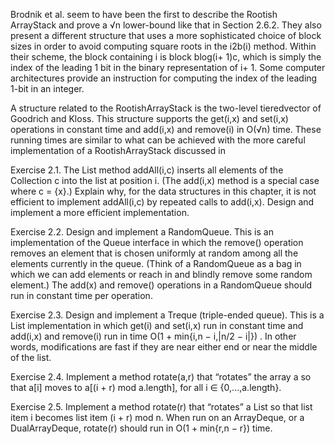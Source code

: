 Brodnik et al. seem to have been the first to describe the Rootish ArrayStack
and prove a √n lower-bound like that in Section 2.6.2. They
also present a different structure that uses a more sophisticated choice
of block sizes in order to avoid computing square roots in the i2b(i)
method. Within their scheme, the block containing i is block blog(i+ 1)c,
which is simply the index of the leading 1 bit in the binary representation 
of i+ 1. Some computer architectures provide an instruction for computing
the index of the leading 1-bit in an integer.

A structure related to the RootishArrayStack is the two-level tieredvector
of Goodrich and Kloss. This structure supports the get(i,x)
and set(i,x) operations in constant time and add(i,x) and remove(i) in
O(√n) time. These running times are similar to what can be achieved with
the more careful implementation of a RootishArrayStack discussed in

Exercise 2.1. 
The List method addAll(i,c) inserts all elements of the
Collection c into the list at position i. (The add(i,x) method is a special
case where c = {x}.) Explain why, for the data structures in this chapter,
it is not efficient to implement addAll(i,c) by repeated calls to add(i,x).
Design and implement a more efficient implementation.


Exercise 2.2. 
Design and implement a RandomQueue. This is an implementation
of the Queue interface in which the remove() operation removes
an element that is chosen uniformly at random among all the elements
currently in the queue. (Think of a RandomQueue as a bag in which we
can add elements or reach in and blindly remove some random element.)
The add(x) and remove() operations in a RandomQueue should run in constant
time per operation.

Exercise 2.3. 
Design and implement a Treque (triple-ended queue). This
is a List implementation in which get(i) and set(i,x) run in constant
time and add(i,x) and remove(i) run in time
O(1 + min{i,n − i,|n/2 − i|}) .
In other words, modifications are fast if they are near either end or near
the middle of the list.

Exercise 2.4. 
Implement a method rotate(a,r) that “rotates” the array a
so that a[i] moves to a[(i + r) mod a.length], for all i ∈ {0,...,a.length}.

Exercise 2.5. 
Implement a method rotate(r) that “rotates” a List so that
list item i becomes list item (i + r) mod n. When run on an ArrayDeque,
or a DualArrayDeque, rotate(r) should run in O(1 + min{r,n − r}) time.
